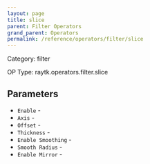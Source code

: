 ```yaml
---
layout: page
title: slice
parent: Filter Operators
grand_parent: Operators
permalink: /reference/operators/filter/slice
---
```


Category: filter

OP Type: raytk.operators.filter.slice

## Parameters

* `Enable` - 
* `Axis` - 
* `Offset` - 
* `Thickness` - 
* `Enable Smoothing` - 
* `Smooth Radius` - 
* `Enable Mirror` -
